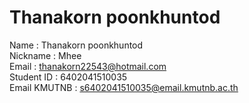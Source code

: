 # Thanakorn poonkhuntod

Name : Thanakorn poonkhuntod<br>
Nickname : Mhee<br>
Email : thanakorn22543@hotmail.com<br>
Student ID : 6402041510035<br>
Email KMUTNB : s6402041510035@email.kmutnb.ac.th<br>
